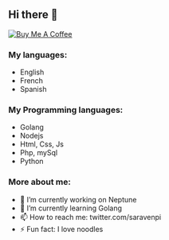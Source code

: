 ## Hi there 👋

[![Buy Me A Coffee](https://www.buymeacoffee.com/assets/img/custom_images/orange_img.png)](https://www.buymeacoffee.com/saravenpi)


### My languages:
  - English
  - French
  - Spanish
### My Programming languages:
  - Golang
  - Nodejs
  - Html, Css, Js
  - Php, mySql
  - Python
### More about me:
  - 🔭 I’m currently working on Neptune
  - 🌱 I’m currently learning Golang
  - 📫 How to reach me: twitter.com/saravenpi
  - ⚡ Fun fact: I love noodles
